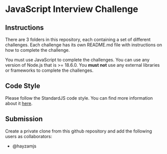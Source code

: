 # JavaScript Interview Challenge

## Instructions

There are 3 folders in this repository, each containing a set of different challenges. Each challenge has its own README.md file with instructions on how to complete the challenge.

You must use JavaScript to complete the challenges. You can use any version of Node.js that is >= 18.6.0. You **must not** use any external libraries or frameworks to complete the challenges.

## Code Style 

Please follow the StandardJS code style. You can find more information about it [here](https://standardjs.com/).

## Submission

Create a private clone from this github repository and add the following users as collaborators:

- @hayzamjs